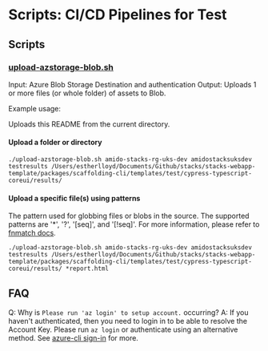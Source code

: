 # Scripts: CI/CD Pipelines for Test

## Scripts

### [upload-azstorage-blob.sh](./upload-azstorage-blob.sh)

Input: Azure Blob Storage Destination and authentication
Output: Uploads 1 or more files (or whole folder) of assets to Blob.

Example usage:

Uploads this README from the current directory.

#### Upload a folder or directory

`./upload-azstorage-blob.sh amido-stacks-rg-uks-dev amidostacksuksdev testresults /Users/estherlloyd/Documents/Github/stacks/stacks-webapp-template/packages/scaffolding-cli/templates/test/cypress-typescript-coreui/results/`

#### Upload a specific file(s) using patterns

The pattern used for globbing files or blobs in the source. The supported patterns are '*', '?', '[seq]', and '[!seq]'. For more information, please refer to [fnmatch docs](https://docs.python.org/3.7/library/fnmatch.html).

`./upload-azstorage-blob.sh amido-stacks-rg-uks-dev amidostacksuksdev testresults /Users/estherlloyd/Documents/Github/stacks/stacks-webapp-template/packages/scaffolding-cli/templates/test/cypress-typescript-coreui/results/ *report.html`

## FAQ

Q: Why is `Please run 'az login' to setup account.` occurring?
A: If you haven't authenticated, then you need to login in to be able to resolve the Account Key. Please run `az login` or authenticate using an alternative method. See [azure-cli sign-in](https://docs.microsoft.com/en-gb/cli/azure/get-started-with-azure-cli?view=azure-cli-latest#sign-in) for more.